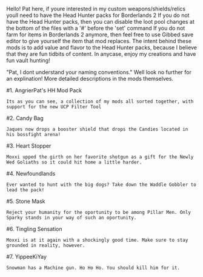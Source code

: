 Hello! Pat here, if youre interested in my custom weapons/shields/relics youll need to have the Head Hunter packs for Borderlands 2
If you do not have the Head Hunter packs, then you can disable the loot pool changes at the bottom of the files with a '#' before the 'set' command
If you do not farm for items in Borderlands 2 anymore, then feel free to use Gibbed save editor to give yourself the item that mod replaces.
The intent behind these mods is to add value and flavor to the Head Hunter packs, because I believe that they are fun tidbits of content.
In anycase, enjoy my creations and have fun vault hunting! 


  "Pat, I dont understand your naming conventions." Well look no further for an explination!
  More detailed descriptions in the mods themselves.

 #1. AngrierPat's HH Mod Pack
 
	Its as you can see, a collection of my mods all sorted together, with support for the new UCP Filter Tool

 #2. Candy Bag
 
	Jaques now drops a booster shield that drops the Candies located in his bossfight arena!

 #3. Heart Stopper
 
	Moxxi upped the girth on her favorite shotgun as a gift for the Newly Wed Goliaths so it could hit home a little harder.
	
 #4. Newfoundlands
 
	Ever wanted to hunt with the big dogs? Take down the Waddle Gobbler to lead the pack!
	
 #5. Stone Mask
 
	Reject your humanity for the oportunity to be among Pillar Men. Only Sparky stands in your way of such an oportunity.
	
 #6. Tingling Sensation
 
	Moxxi is at it again with a shockingly good time. Make sure to stay grounded in reality, however.
	
 #7. YippeeKiYay
 
	Snowman has a Machine gun. Ho Ho Ho. You should kill him for it.
